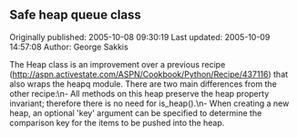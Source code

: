 ## Safe heap queue class

Originally published: 2005-10-08 09:30:19
Last updated: 2005-10-09 14:57:08
Author: George Sakkis

The Heap class is an improvement over a previous recipe (http://aspn.activestate.com/ASPN/Cookbook/Python/Recipe/437116) that also wraps the heapq module. There are two main differences from the other recipe:\n- All methods on this heap preserve the heap property invariant; therefore there is no need for is_heap().\n- When creating a new heap, an optional 'key' argument can be specified to determine the comparison key for the items to be pushed into the heap.